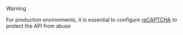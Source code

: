 ﻿> [!WARNING]
> For production environments, it is essential to configure [reCAPTCHA](../configure-recaptcha.md) to protect the API from abuse
